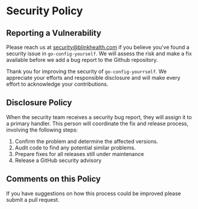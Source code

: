 # Security Policy

## Reporting a Vulnerability

Please reach us at security@blinkhealth.com if you believe you've found a security issue in `go-config-yourself`. We will assess the risk and make a fix available before we add a bug report to the Github repository.

Thank you for improving the security of `go-config-yourrself`. We appreciate your efforts and responsible disclosure and will make every effort to acknowledge your contributions.

## Disclosure Policy
When the security team receives a security bug report, they will assign it to a primary handler. This person will coordinate the fix and release process, involving the following steps:

1. Confirm the problem and determine the affected versions.
2. Audit code to find any potential similar problems.
3. Prepare fixes for all releases still under maintenance
4. Release a GitHub security advisory

## Comments on this Policy
If you have suggestions on how this process could be improved please submit a pull request.
